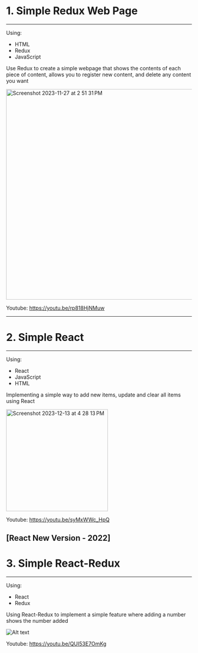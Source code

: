 # 1. Simple Redux Web Page

---

Using:

- HTML
- Redux
- JavaScript

Use Redux to create a simple webpage that shows the contents of each piece of content, allows you to register new content, and delete any content you want

<img width="570" alt="Screenshot 2023-11-27 at 2 51 31 PM" src="https://github.com/qkr7391/ReactRedux/assets/63420534/770808c2-6183-4894-b2de-3995deeb53a8">

Youtube: https://youtu.be/rp818HjNMuw

---

# 2. Simple React

---

Using:

- React
- JavaScript
- HTML

Implementing a simple way to add new items, update and clear all items using React

<img width="276" alt="Screenshot 2023-12-13 at 4 28 13 PM" src="https://github.com/qkr7391/ReactRedux/assets/63420534/0c93d92c-690c-469f-b7e4-2c6a3a859724">

Youtube: https://youtu.be/syMxWWc_HpQ

## [React New Version - 2022]

# 3. Simple React-Redux

---

Using:

- React
- Redux

Using React-Redux to implement a simple feature where adding a number shows the number added

![Alt text](<Screenshot 2023-12-23 at 11.46.57 AM.png>)

Youtube: https://youtu.be/QUI53E7OmKg
